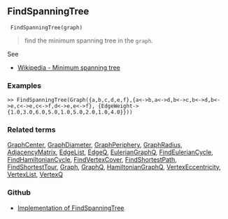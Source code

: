 ## FindSpanningTree

```
 FindSpanningTree(graph)
```

> find the minimum spanning tree in the `graph`.
  
See  
* [Wikipedia - Minimum spanning tree](https://en.wikipedia.org/wiki/Minimum_spanning_tree)


### Examples

```
>> FindSpanningTree(Graph({a,b,c,d,e,f},{a<->b,a<->d,b<->c,b<->d,b<->e,c<->e,c<->f,d<->e,e<->f}, {EdgeWeight->{1.0,3.0,6.0,5.0,1.0,5.0,2.0,1.0,4.0}}))
```

### Related terms 
[GraphCenter](GraphCenter.md), [GraphDiameter](GraphDiameter.md), [GraphPeriphery](GraphPeriphery.md), [GraphRadius](GraphRadius.md), [AdjacencyMatrix](AdjacencyMatrix.md), [EdgeList](EdgeList.md),
[EdgeQ](EdgeQ.md), [EulerianGraphQ](EulerianGraphQ.md), [FindEulerianCycle](FindEulerianCycle.md), [FindHamiltonianCycle](FindHamiltonianCycle.md), [FindVertexCover](FindVertexCover.md), [FindShortestPath](FindShortestPath.md), [FindShortestTour](FindShortestTour.md), [Graph](Graph.md), [GraphQ](GraphQ.md), [HamiltonianGraphQ](HamiltonianGraphQ.md), 
[VertexEccentricity](VertexEccentricity.md), [VertexList](VertexList.md), [VertexQ](VertexQ.md) 

### Github

* [Implementation of FindSpanningTree](https://github.com/axkr/symja_android_library/blob/master/symja_android_library/matheclipse-core/src/main/java/org/matheclipse/core/builtin/GraphFunctions.java#L690) 
